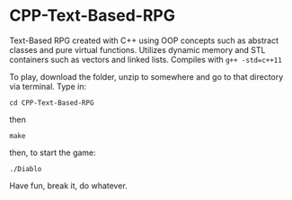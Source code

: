 # CPP-Text-Based-RPG
Text-Based RPG created with C++ using OOP concepts such as abstract classes and pure virtual functions. Utilizes dynamic memory and STL containers such as vectors and linked lists. Compiles with ```g++ -std=c++11```

To play, download the folder, unzip to somewhere and go to that directory via terminal. Type in:

```cd CPP-Text-Based-RPG```

then

``` make ```

then, to start the game:

``` ./Diablo ```

Have fun, break it, do whatever.
